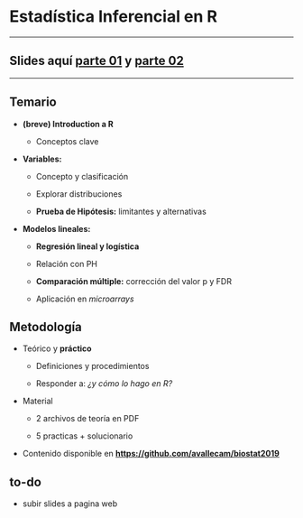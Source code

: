 # Estadística Inferencial en R

-------

## Slides aquí [parte 01](https://avallecam.github.io/biostat2019/00-biostat2019-slides.html) y [parte 02](https://github.com/avallecam/biostat2019/blob/master/01-biostat2019-slides.pdf)

-------

## Temario

- __(breve) Introduction a R__

  * Conceptos clave

- __Variables:__ 

  * Concepto y clasificación

  * Explorar distribuciones

  * __Prueba de Hipótesis:__ limitantes y alternativas

- __Modelos lineales:__ 

  * __Regresión lineal y logística__

  * Relación con PH

  * __Comparación múltiple:__ corrección del valor p y FDR

  * Aplicación en _microarrays_

## Metodología

- Teórico y __práctico__

  * Definiciones y procedimientos
  
  * Responder a: _¿y cómo lo hago en R?_

- Material

  * 2 archivos de teoría en PDF
  
  * 5 practicas + solucionario 

- Contenido disponible en __https://github.com/avallecam/biostat2019__


## to-do

- subir slides a pagina web
